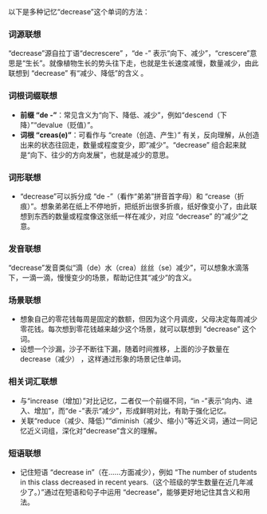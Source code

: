 以下是多种记忆“decrease”这个单词的方法：

### 词源联想
“decrease”源自拉丁语“decrescere” ，“de -” 表示“向下、减少”，“crescere”意思是“生长”。就像植物生长的势头往下走，也就是生长速度减慢，数量减少，由此联想到 “decrease” 有“减少、降低”的含义 。

### 词根词缀联想
 - **前缀 “de -”**：常见含义为“向下、降低、减少”，例如“descend（下降）”“devalue（贬值）”。
 - **词根 “creas(e)”**：可看作与 “create（创造、产生）” 有关，反向理解，从创造出来的状态往回走，数量或程度变少，即“减少”。“decrease” 组合起来就是“向下、往少的方向发展”，也就是减少的意思。

### 词形联想
 - “decrease”可以拆分成 “de -”（看作“弟弟”拼音首字母）和 “crease（折痕）”。想象弟弟在纸上不停地折，把纸折出很多折痕，纸好像变小了，由此联想到东西的数量或程度像这张纸一样在减少，对应 “decrease” 的“减少”之意。

### 发音联想
“decrease”发音类似“滴（de）水（crea）丝丝（se）减少”，可以想象水滴落下，一滴一滴，慢慢变少的场景，帮助记住其“减少”的含义。

### 场景联想
 - 想象自己的零花钱每周是固定的数额，但因为这个月调皮，父母决定每周减少零花钱。每次想到零花钱越来越少这个场景，就可以联想到 “decrease” 这个词。 
 - 设想一个沙漏，沙子不断往下漏，随着时间推移，上面的沙子数量在 decrease（减少） ，这样通过形象的场景记住单词。

### 相关词汇联想
 - 与“increase（增加）”对比记忆，二者仅一个前缀不同，“in -”表示“向内、进入、增加”，而“de -”表示“减少”，形成鲜明对比，有助于强化记忆。
 - 关联“reduce（减少、降低）”“diminish（减少、缩小）”等近义词，通过一同记忆近义词组，深化对“decrease”含义的理解。

### 短语联想
 - 记住短语 “decrease in”（在……方面减少），例如 “The number of students in this class decreased in recent years.（这个班级的学生数量在近几年减少了。）”通过在短语和句子中运用 “decrease”，能够更好地记住其含义和用法。 